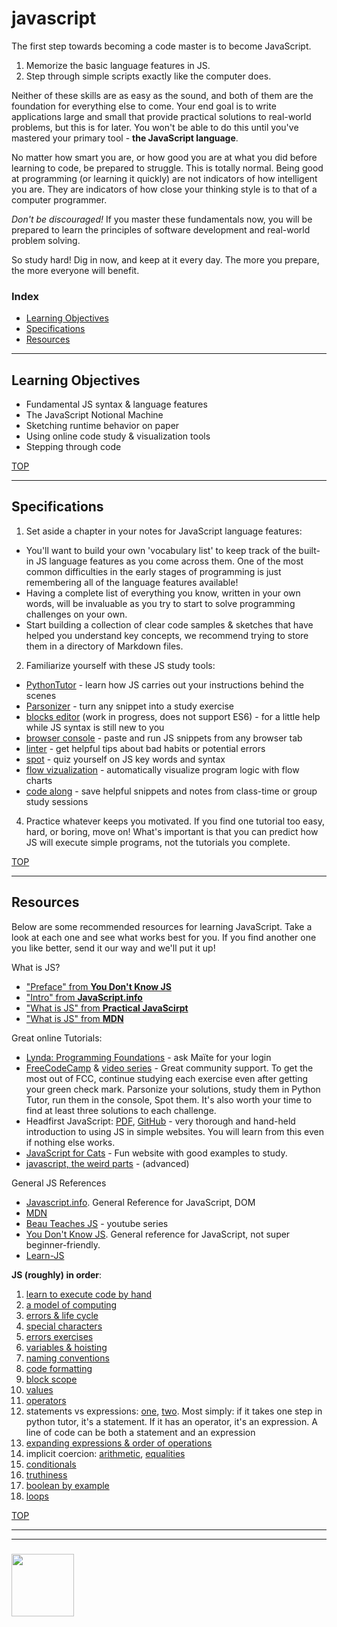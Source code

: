 # javascript

The first step towards becoming a code master is to become JavaScript.  

1. Memorize the basic language features in JS.
2. Step through simple scripts exactly like the computer does.

Neither of these skills are as easy as the sound, and both of them are the foundation for everything else to come.  Your end goal is to write applications large and small that provide practical solutions to real-world problems, but this is for later.  You won't be able to do this until you've mastered your primary tool - __the JavaScript language__.  

No matter how smart you are, or how good you are at what you did before learning to code, be prepared to struggle.  This is totally normal.  Being good at programming (or learning it quickly) are not indicators of how intelligent you are.  They are indicators of how close your thinking style is to that of a computer programmer.  

_Don't be discouraged!_  If you master these fundamentals now, you will be prepared to learn the principles of software development and real-world problem solving. 

So study hard! Dig in now, and keep at it every day.  The more you prepare, the more everyone will benefit.



### Index
* [Learning Objectives](#learning-objectives)
* [Specifications](#specifications)
* [Resources](#resources)

---

## Learning Objectives


* Fundamental JS syntax & language features
* The JavaScript Notional Machine
* Sketching runtime behavior on paper
* Using online code study & visualization tools 
* Stepping through code



[TOP](#index)

---

## Specifications

1. Set aside a chapter in your notes for JavaScript language features:    
  * You'll want to build your own 'vocabulary list' to keep track of the built-in JS language features as you come across them.  One of the most common difficulties in the early stages of programming is just remembering all of the language features available!  
  * Having a complete list of everything you know, written in your own words, will be invaluable as you try to start to solve programming challenges on your own.
  * Start building a collection of clear code samples & sketches that have helped you understand key concepts, we recommend trying to store them in a directory of Markdown files.   
2. Familiarize yourself with these JS study tools: 
  * [PythonTutor](http://www.pythontutor.com/javascript.html#mode=edit) - learn how JS carries out your instructions behind the scenes
  * [Parsonizer](https://janke-learning.github.io/parsonizer) - turn any snippet into a study exercise
  * [blocks editor](https://janke-learning.github.io/blockit) (work in progress, does not support ES6) - for a little help while JS syntax is still new to you
  * [browser console](https://stackoverflow.com/questions/66420/how-do-you-launch-the-javascript-debugger-in-google-chrome) - paste and run JS snippets from any browser tab
  * [linter](https://janke-learning.github.io/linter) - get helpful tips about bad habits or potential errors
  * [spot](https://janke-learning.github.io/spot) - quiz yourself on JS key words and syntax
  * [flow vizualization](https://janke-learning.github.io/flowviz) - automatically visualize program logic with flow charts
  * [code along](https://janke-learning.github.io/code-along) - save helpful snippets and notes from class-time or group study sessions
4. Practice whatever keeps you motivated. If you find one tutorial too easy, hard, or boring, move on!  What's important is that you can predict how JS will execute simple programs, not the tutorials you complete.

[TOP](#index)

---

## Resources

Below are some recommended resources for learning JavaScript.  Take a look at each one and see what works best for you.  If you find another one you like better, send it our way and we'll put it up!

What is JS?
* ["Preface" from __You Don't Know JS__](https://github.com/getify/You-Dont-Know-JS/blob/master/preface.md)
* ["Intro" from __JavaScript.info__](https://javascript.info/intro)
* ["What is JS" from __Practical JavaScirpt__](https://shawnr.gitbooks.io/practical-introduction-to-javascript/content/what-is-javascript/)
* ["What is JS" from __MDN__](https://developer.mozilla.org/en-US/docs/Learn/JavaScript/First_steps/What_is_JavaScript)


Great online Tutorials:
* [Lynda: Programming Foundations](https://www.lynda.com/Programming-Foundations-tutorials/Welcome/83603/90426-4.html) - ask Maïte for your login
* [FreeCodeCamp](https://www.freecodecamp.org) & [video series](https://medium.freecodecamp.org/my-giant-javascript-basics-course-is-now-live-on-youtube-and-its-100-free-9020a21bbc27) - Great community support.  To get the most out of FCC, continue studying each exercise even after getting your green check mark. Parsonize your solutions, study them in Python Tutor, run them in the console, Spot them.  It's also worth your time to find at least three solutions to each challenge.
* Headfirst JavaScript: [PDF](http://wickedlysmart.com/wp-content/uploads/2014/03/Head_First_JavaScript_Programming_SampleChapter.pdf), [GitHub](https://github.com/bethrobson/Head-First-JavaScript-Programming) - very thorough and hand-held introduction to using JS in simple websites. You will learn from this even if nothing else works.
* [JavaScript for Cats](http://jsforcats.com) - Fun website with good examples to study.
* [javascript, the weird parts](https://www.youtube.com/watch?v=Bv_5Zv5c-Ts) - (advanced)


General JS References 
* [Javascript.info](https://javascript.info). General Reference for JavaScript, DOM
* [MDN](https://developer.mozilla.org/en-US/docs/Web/JavaScript/Reference)
* [Beau Teaches JS](https://www.youtube.com/watch?v=le-URjBhevE&list=PLWKjhJtqVAbk2qRZtWSzCIN38JC_NdhW5) - youtube series
* [You Don't Know JS](https://github.com/getify/You-Dont-Know-JS/blob/master/up%20&%20going/README.md#you-dont-know-js-up--going). General reference for JavaScript, not super beginner-friendly.
* [Learn-JS](http://www.learn-js.org)



__JS (roughly) in order__:
1. [learn to execute code by hand](https://github.com/janke-learning/js-notional-machine)
1. [a model of computing](https://docs.google.com/presentation/d/1uKGPsFpv5BzRzzkvz2TaplWSx_oelMOlUHa0zg770vY/edit#slide=id.p)
1. [errors & life cycle](https://github.com/janke-learning/errors-and-life-cycle)
1. [special characters](https://github.com/HackYourFuture/fundamentals/blob/master/fundamentals/names_of_special_characters.md)
1. [errors exercises](https://github.com/janke-learning/errors)
1. [variables & hoisting](https://github.com/janke-learning/variables-and-hoisting)
1. [naming conventions](https://github.com/HackYourFuture/fundamentals/blob/master/fundamentals/naming_conventions.md)
1. [code formatting](https://github.com/HackYourFutureBelgium/fundamentals/blob/master/fundamentals/code_formatting.md)
1. [block scope](https://github.com/janke-learning/block-scope-let-vs-var)
1. [values](https://github.com/HackYourFutureBelgium/fundamentals/blob/master/fundamentals/values.md)
1. [operators](https://github.com/HackYourFutureBelgium/fundamentals/blob/master/fundamentals/operators.md)
1. statements vs expressions: [one](https://en.hexlet.io/courses/intro_to_programming/lessons/expressions/theory_unit), [two](https://dev.to/promhize/javascript-in-depth-all-you-need-to-know-about-expressions-statements-and-expression-statements-5k2). Most simply: if it takes one step in python tutor, it's a statement.  If it has an operator, it's an expression.  A line of code can be both a statement and an expression
1. [expanding expressions & order of operations](https://github.com/janke-learning/expanding/blob/master/1-expressions.md)
1. implicit coercion: [arithmetic](https://janke-learning.org/arithmetic-coercion/), [equalities](https://janke-learning.org/equalities-coercion/)
1. [conditionals](https://github.com/HackYourFuture/fundamentals/blob/master/fundamentals/conditional_execution.md)
1. [truthiness](https://github.com/janke-learning/truthiness)
1. [boolean by example](https://github.com/janke-learning/boolean-by-examples)
1. [loops](https://github.com/HackYourFuture/fundamentals/blob/master/fundamentals/loops.md)


[TOP](#index)

___
___
### <a href="https://hackyourfuture.be" target="_blank"><img src="https://pbs.twimg.com/profile_images/984474625009741824/Bs_qKx6-_400x400.jpg" width="100" height="100"></img></a>

